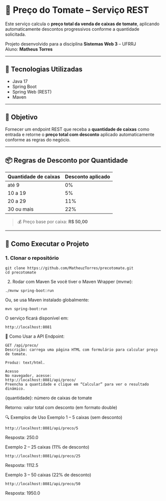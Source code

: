 # 🍅 Preço do Tomate – Serviço REST

Este serviço calcula o **preço total da venda de caixas de tomate**, aplicando automaticamente descontos progressivos conforme a quantidade solicitada.

Projeto desenvolvido para a disciplina **Sistemas Web 3** – UFRRJ  
Aluno: **Matheus Torres**

---

## 🧰 Tecnologias Utilizadas

- Java 17
- Spring Boot
- Spring Web (REST)
- Maven

---

## 🎯 Objetivo

Fornecer um endpoint REST que receba a **quantidade de caixas** como entrada e retorne o **preço total com desconto** aplicado automaticamente conforme as regras do negócio.

---

## 📦 Regras de Desconto por Quantidade

| Quantidade de caixas | Desconto aplicado |
|----------------------|-------------------|
| até 9                | 0%                |
| 10 a 19              | 5%                |
| 20 a 29              | 11%               |
| 30 ou mais           | 22%               |

> 💰 Preço base por caixa: **R$ 50,00**

---

## 🚀 Como Executar o Projeto

### 1. Clonar o repositório

```
git clone https://github.com/MatheuzTorres/precotomate.git
cd precotomate

```

2. Rodar com Maven
Se você tiver o Maven Wrapper (mvnw):
```
./mvnw spring-boot:run
```
Ou, se usa Maven instalado globalmente:
```
mvn spring-boot:run
```

O serviço ficará disponível em:

```
http://localhost:8081
```

📲 Como Usar a API
Endpoint:
```
GET /api/preco/
Descrição: carrega uma página HTML com formulário para calcular preço de tomate.

Produz: text/html.

Acesso
No navegador, acesse:
http://localhost:8081/api/preco/
Preencha a quantidade e clique em “Calcular” para ver o resultado dinámico.

```
{quantidade}: número de caixas de tomate

Retorno: valor total com desconto (em formato double)




🔍 Exemplos de Uso
Exemplo 1 – 5 caixas (sem desconto)
```
http://localhost:8081/api/preco/5
```
Resposta:
250.0


Exemplo 2 – 25 caixas (11% de desconto)
```
http://localhost:8081/api/preco/25
```
Resposta:
1112.5

Exemplo 3 – 50 caixas (22% de desconto)
```
http://localhost:8081/api/preco/50
```
Resposta:
1950.0
